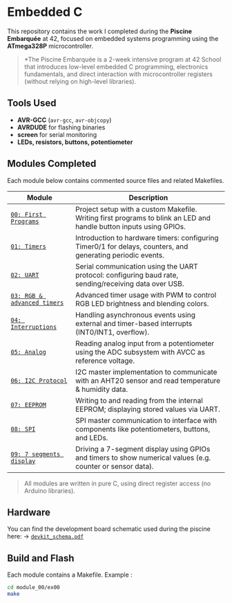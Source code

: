 # Embedded C
This repository contains the work I completed during the **Piscine Embarquée** at 42, focused on embedded systems programming using the **ATmega328P** microcontroller.

>*The Piscine Embarquée is a 2-week intensive program at 42 School that introduces low-level embedded C programming, electronics fundamentals, and direct interaction with microcontroller registers (without relying on high-level libraries).

## Tools Used
- **AVR-GCC** (`avr-gcc`, `avr-objcopy`)
- **AVRDUDE** for flashing binaries
- **screen** for serial monitoring
- **LEDs, resistors, buttons, potentiometer**

## Modules Completed
Each module below contains commented source files and related Makefiles.

| Module | Description |
|--------|-------------|
| [`00: First Programs`](./module_00/) | Project setup with a custom Makefile. Writing first programs to blink an LED and handle button inputs using GPIOs. |
| [`01: Timers`](./module_01/)         | Introduction to hardware timers: configuring Timer0/1 for delays, counters, and generating periodic events. |
| [`02: UART`](./module_02/)           | Serial communication using the UART protocol: configuring baud rate, sending/receiving data over USB.       |
| [`03: RGB & advanced timers`](./module_03/) | Advanced timer usage with PWM to control RGB LED brightness and blending colors.                     |
| [`04: Interruptions`](./module_04/)  | Handling asynchronous events using external and timer-based interrupts (INT0/INT1, overflow).               |
| [`05: Analog`](./module_05/) | Reading analog input from a potentiometer using the ADC subsystem with AVCC as reference voltage.                   |
| [`06: I2C Protocol`](./module_06/)   | I2C master implementation to communicate with an AHT20 sensor and read temperature & humidity data.         |
| [`07: EEPROM`](./module_07/)         | Writing to and reading from the internal EEPROM; displaying stored values via UART.                         |
| [`08: SPI`](./module_08/)            | SPI master communication to interface with components like potentiometers, buttons, and LEDs.               |
| [`09: 7 segments display`](./module_09/)  | Driving a 7-segment display using GPIOs and timers to show numerical values (e.g. counter or sensor data).  |

> All modules are written in pure C, using direct register access (no Arduino libraries).


## Hardware
You can find the development board schematic used during the piscine here:
→ [`devkit_schema.pdf`](./devkit_schema.pdf)


## Build and Flash
Each module contains a Makefile. Example :

```bash
cd module_00/ex00
make
